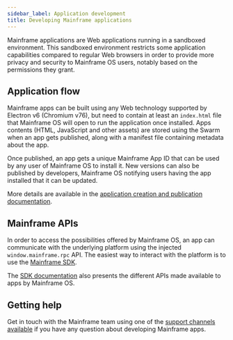 ```yaml
---
sidebar_label: Application development
title: Developing Mainframe applications
---
```


Mainframe applications are Web applications running in a sandboxed environment.
This sandboxed environment restricts some application capabilities compared to regular Web browsers in order to provide more privacy and security to Mainframe OS users, notably based on the permissions they grant.

## Application flow

Mainframe apps can be built using any Web technology supported by Electron v6 (Chromium v76), but need to contain at least an `index.html` file that Mainframe OS will open to run the application once installed.
Apps contents (HTML, JavaScript and other assets) are stored using the Swarm when an app gets published, along with a manifest file containing metadata about the app.

Once published, an app gets a unique Mainframe App ID that can be used by any user of Mainframe OS to install it.
New versions can also be published by developers, Mainframe OS notifying users having the app installed that it can be updated.

More details are available in the [application creation and publication documentation](app-flow.md).

## Mainframe APIs

In order to access the possibilities offered by Mainframe OS, an app can communicate with the underlying platform using the injected `window.mainframe.rpc` API. The easiest way to interact with the platform is to use the [Mainframe SDK](sdk.md).

The [SDK documentation](sdk.md) also presents the different APIs made available to apps by Mainframe OS.

## Getting help

Get in touch with the Mainframe team using one of the [support channels available](support.md) if you have any question about developing Mainframe apps.
